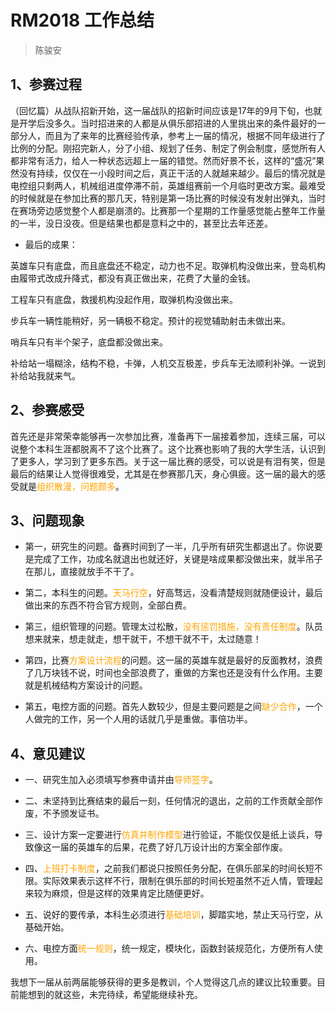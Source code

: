 # RM2018 工作总结
> 陈骏安

## 1、参赛过程

（回忆篇）从战队招新开始，这一届战队的招新时间应该是17年的9月下旬，也就是开学后没多久。当时招进来的人都是从俱乐部招进的人里挑出来的条件最好的一部分人，而且为了来年的比赛经验传承，参考上一届的情况，根据不同年级进行了比例的分配。刚招完新人，分了小组、规划了任务、制定了例会制度，感觉所有人都非常有活力，给人一种状态远超上一届的错觉。然而好景不长，这样的“盛况”果然没有持续，仅仅在一小段时间之后，真正干活的人就越来越少。最后的情况就是电控组只剩两人，机械组进度停滞不前，英雄组赛前一个月临时更改方案。最难受的时候就是在参加比赛的那几天，特别是第一场比赛的时候没有发射出弹丸，当时在赛场旁边感觉整个人都是崩溃的。比赛那一个星期的工作量感觉能占整年工作量的一半，没日没夜。但是结果也都是意料之中的，甚至比去年还差。

- 最后的成果：

英雄车只有底盘，而且底盘还不稳定，动力也不足。取弹机构没做出来，登岛机构由履带式改成升降式，都没有真正做出来，花费了大量的金钱。

工程车只有底盘，救援机构没起作用，取弹机构没做出来。

步兵车一辆性能稍好，另一辆极不稳定。预计的视觉辅助射击未做出来。

哨兵车只有半个架子，底盘都没做出来。

补给站一塌糊涂，结构不稳，卡弹，人机交互极差，步兵车无法顺利补弹。一说到补给站我就来气。

## 2、参赛感受

首先还是非常荣幸能够再一次参加比赛，准备再下一届接着参加，连续三届，可以说整个本科生涯都脱离不了这个比赛了。这个比赛也影响了我的大学生活，认识到了更多人，学习到了更多东西。关于这一届比赛的感受，可以说是有泪有笑，但是最后的结果让人觉得很难受，尤其是在参赛那几天，身心俱疲。这一届的最大的感受就是<text style="color:orange">组织散漫，问题颇多</text>。
 
## 3、问题现象

- 第一，研究生的问题。备赛时间到了一半，几乎所有研究生都退出了。你说要是完成了工作，功成名就退出也就还好，关键是啥成果都没做出来，就半吊子在那儿，直接就放手不干了。 

- 第二，本科生的问题。<text style="color:orange">天马行空</text>，好高骛远，没看清楚规则就随便设计，最后做出来的东西不符合官方规则，全部白费。

- 第三，组织管理的问题。管理太过松散，<text style="color:orange">没有惩罚措施，没有责任制度</text>。队员想来就来，想走就走，想干就干，不想干就不干，太过随意！ 

- 第四，比赛<text style="color:orange">方案设计流程</text>的问题。这一届的英雄车就是最好的反面教材，浪费了几万块钱不说，时间也全部浪费了，重做的方案也还是没有什么作用。主要就是机械结构方案设计的问题。

- 第五，电控方面的问题。首先人数较少，但是主要问题是之间<text style="color:orange">缺少合作</text>，一个人做完的工作，另一个人用的话就几乎是重做。事倍功半。

## 4、意见建议

- 一、研究生加入必须填写参赛申请并由<text style="color:orange">导师签字</text>。

- 二、未坚持到比赛结束的最后一刻，任何情况的退出，之前的工作贡献全部作废，不予颁发证书。

- 三、设计方案一定要进行<text style="color:orange">仿真并制作模型</text>进行验证，不能仅仅是纸上谈兵，导致像这一届的英雄车的后果，花费了好几万设计出的方案全部作废。

- 四、<text style="color:orange">上班打卡制度</text>，之前我们都说只按照任务分配，在俱乐部呆的时间长短不限。实际效果表示这样不行，限制在俱乐部的时间长短虽然不近人情，管理起来较为麻烦，但是这样的效果肯定比随便更好。

- 五、说好的要传承，本科生必须进行<text style="color:orange">基础培训</text>，脚踏实地，禁止天马行空，从基础开始。

- 六、电控方面<text style="color:orange">统一规则</text>，统一规定，模块化，函数封装规范化，方便所有人使用。

我想下一届从前两届能够获得的更多是教训，个人觉得这几点的建议比较重要。目前能想到的就这些，未完待续，希望能继续补充。